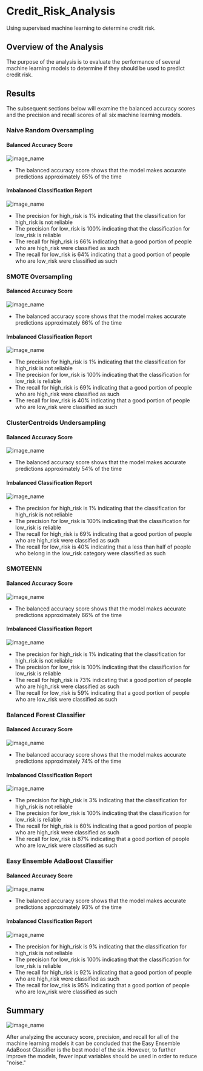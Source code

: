 # Credit_Risk_Analysis
Using supervised machine learning to determine credit risk.

## Overview of the Analysis
The purpose of the analysis is to evaluate the performance of several machine learning models to determine if they should be used to predict credit risk.

## Results
The subsequent sections below will examine the balanced accuracy scores and the precision and recall scores of all six machine learning models.

### Naive Random Oversampling

#### Balanced Accuracy Score
![image_name](https://github.com/Mugunthan24/Credit_Risk_Analysis/blob/main/Images/Naive%20Random%20Oversampling%20-%20Balanced%20Accuracy%20Score.png)

- The balanced accuracy score shows that the model makes accurate predictions approximately 65% of the time

#### Imbalanced Classification Report
![image_name](https://github.com/Mugunthan24/Credit_Risk_Analysis/blob/main/Images/Naive%20Random%20Oversampling%20-%20Imbalanced%20Classification%20Report.png)

- The precision for high_risk is 1% indicating that the classification for high_risk is not reliable
- The precision for low_risk is 100% indicating that the classification for low_risk is reliable
- The recall for high_risk is 66% indicating that a good portion of people who are high_risk were classified as such
- The recall for low_risk is 64% indicating that a good portion of people who are low_risk were classified as such

### SMOTE Oversampling

#### Balanced Accuracy Score
![image_name](https://github.com/Mugunthan24/Credit_Risk_Analysis/blob/main/Images/SMOTE%20Oversampling%20-%20Balanced%20Accuracy%20Score.png)

- The balanced accuracy score shows that the model makes accurate predictions approximately 66% of the time

#### Imbalanced Classification Report
![image_name](https://github.com/Mugunthan24/Credit_Risk_Analysis/blob/main/Images/SMOTE%20Oversampling%20-%20Imbalanced%20Classification%20Report.png)

- The precision for high_risk is 1% indicating that the classification for high_risk is not reliable
- The precision for low_risk is 100% indicating that the classification for low_risk is reliable
- The recall for high_risk is 69% indicating that a good portion of people who are high_risk were classified as such
- The recall for low_risk is 40% indicating that a good portion of people who are low_risk were classified as such

### ClusterCentroids Undersampling

#### Balanced Accuracy Score
![image_name](https://github.com/Mugunthan24/Credit_Risk_Analysis/blob/main/Images/ClusterCentroids%20Undersampling%20-%20Balanced%20Accuracy%20Score.png)

- The balanced accuracy score shows that the model makes accurate predictions approximately 54% of the time

#### Imbalanced Classification Report
![image_name](https://github.com/Mugunthan24/Credit_Risk_Analysis/blob/main/Images/ClusterCentroids%20Undersampling%20-%20Imbalanced%20Classification%20Report.png)


- The precision for high_risk is 1% indicating that the classification for high_risk is not reliable
- The precision for low_risk is 100% indicating that the classification for low_risk is reliable
- The recall for high_risk is 69% indicating that a good portion of people who are high_risk were classified as such
- The recall for low_risk is 40% indicating that a less than half of people who belong in the low_risk category were classified as such

### SMOTEENN

#### Balanced Accuracy Score
![image_name](https://github.com/Mugunthan24/Credit_Risk_Analysis/blob/main/Images/SMOTEENN%20-%20Balanced%20Accuracy%20Score.png)

- The balanced accuracy score shows that the model makes accurate predictions approximately 66% of the time

#### Imbalanced Classification Report
![image_name](https://github.com/Mugunthan24/Credit_Risk_Analysis/blob/main/Images/SMOTEENN%20-%20Imbalanced%20Accuracy%20Score.png)

- The precision for high_risk is 1% indicating that the classification for high_risk is not reliable
- The precision for low_risk is 100% indicating that the classification for low_risk is reliable
- The recall for high_risk is 73% indicating that a good portion of people who are high_risk were classified as such
- The recall for low_risk is 59% indicating that a good portion of people who are low_risk were classified as such

### Balanced Forest Classifier

#### Balanced Accuracy Score
![image_name](https://github.com/Mugunthan24/Credit_Risk_Analysis/blob/main/Images/Balanced%20Random%20Forest%20Classifier%20-%20Balanced%20Accuracy%20Score.png)

- The balanced accuracy score shows that the model makes accurate predictions approximately 74% of the time

#### Imbalanced Classification Report
![image_name](https://github.com/Mugunthan24/Credit_Risk_Analysis/blob/main/Images/Balanced%20Random%20Forest%20Classifier%20-%20Imbalanced%20Classication%20Report.png)

- The precision for high_risk is 3% indicating that the classification for high_risk is not reliable
- The precision for low_risk is 100% indicating that the classification for low_risk is reliable
- The recall for high_risk is 60% indicating that a good portion of people who are high_risk were classified as such
- The recall for low_risk is 87% indicating that a good portion of people who are low_risk were classified as such

### Easy Ensemble AdaBoost Classifier

#### Balanced Accuracy Score
![image_name](https://github.com/Mugunthan24/Credit_Risk_Analysis/blob/main/Images/Easy%20Ensemble%20Classifier%20-%20Balanced%20Accuracy%20Score.png)

- The balanced accuracy score shows that the model makes accurate predictions approximately 93% of the time

#### Imbalanced Classification Report
![image_name](https://github.com/Mugunthan24/Credit_Risk_Analysis/blob/main/Images/Easy%20Ensemble%20Classifier%20-%20Imbalanced%20Classification%20Report.png)

- The precision for high_risk is 9% indicating that the classification for high_risk is not reliable
- The precision for low_risk is 100% indicating that the classification for low_risk is reliable
- The recall for high_risk is 92% indicating that a good portion of people who are high_risk were classified as such
- The recall for low_risk is 95% indicating that a good portion of people who are low_risk were classified as such

## Summary
![image_name](https://github.com/Mugunthan24/Credit_Risk_Analysis/blob/main/Images/Easy%20Ensemble%20Classifier%20-%20Balanced%20Accuracy%20Score.png)

After analyzing the accuracy score, precision, and recall for all of the machine learning models it can be concluded that the Easy Ensemble AdaBoost Classifier is the best model of the six. However, to further improve the models, fewer input variables should be used in order to reduce "noise." 
